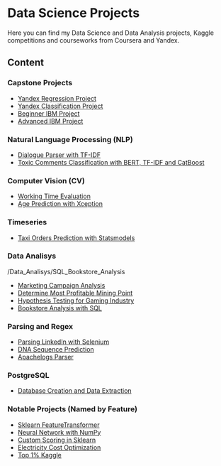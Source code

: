 # Data Science Projects

Here you can find my Data Science and Data Analysis projects,
Kaggle competitions and courseworks from Coursera and Yandex.


## Content

### Capstone Projects

* [Yandex Regression Project](https://github.com/SanYattsu/Data_Science_Projects/tree/main/Yandex_Courseworks/Production_%D0%A1osts_Optimization)
* [Yandex Classification Project](https://github.com/SanYattsu/Data_Science_Projects/tree/main/Yandex_Courseworks/Customer_Churn_Forecasting)
* [Beginner IBM Project](https://github.com/SanYattsu/Data_Science_Projects/tree/main/IBM_Courseworks/Space_X_Landing_Prediction)
* [Advanced IBM Project](https://github.com/SanYattsu/Data_Science_Projects/tree/main/IBM_Courseworks/BTC_Price_Prediction)

### Natural Language Processing (NLP)

* [Dialogue Parser with TF-IDF](https://github.com/SanYattsu/Data_Science_Projects/tree/main/PET_Projects/NLP_Dialogue_Parser)
* [Toxic Comments Classification with BERT, TF-IDF and CatBoost](https://github.com/SanYattsu/Data_Science_Projects/tree/main/Yandex_Courseworks/Comments_Classification)

### Computer Vision (CV)

* [Working Time Evaluation](https://github.com/SanYattsu/Data_Science_Projects/tree/main/PET_Projects/CV_Working_Time_Evaluation)
* [Age Prediction with Xception](https://github.com/SanYattsu/Data_Science_Projects/tree/main/Yandex_Courseworks/Age_Prediction_CNN)

### Timeseries

* [Taxi Orders Prediction with Statsmodels](https://github.com/SanYattsu/Data_Science_Projects/tree/main/Yandex_Courseworks/Time_Series_Taxi)

### Data Analisys
/Data_Analisys/SQL_Bookstore_Analysis
* [Marketing Campaign Analysis](https://github.com/SanYattsu/Data_Science_Projects/tree/main/Data_Analisys/Marketing_Campaign_Analysis)
* [Determine Most Profitable Mining Point](https://github.com/SanYattsu/Data_Science_Projects/tree/main/Yandex_Courseworks/Petroleum_Producing_Bootstrap)
* [Hypothesis Testing for Gaming Industry](https://github.com/SanYattsu/Data_Science_Projects/tree/main/Yandex_Courseworks/Gaming_Sales_Analysis)
* [Bookstore Analysis with SQL](https://github.com/SanYattsu/Data_Science_Projects/tree/main/Data_Analisys/SQL_Bookstore_Analysis)

### Parsing and Regex

* [Parsing LinkedIn with Selenium](https://github.com/SanYattsu/Data_Science_Projects/tree/main/PET_Projects/Parsing_Jobs_on_LinkedIn)
* [DNA Sequence Prediction](https://github.com/SanYattsu/Data_Science_Projects/tree/main/PET_Projects/DNA_Sequence_Prediction)
* [Apachelogs Parser](https://github.com/SanYattsu/Data_Science_Projects/tree/main/PET_Projects/Apachelogs_Parser)

### PostgreSQL

* [Database Creation and Data Extraction](https://github.com/SanYattsu/Data_Science_Projects/tree/main/Kaggle/PostgreSQL_Investments)

### Notable Projects (Named by Feature)

* [Sklearn FeatureTransformer](https://github.com/SanYattsu/Data_Science_Projects/tree/main/Yandex_Courseworks/Car_Prices)
* [Neural Network with NumPy](https://github.com/SanYattsu/Data_Science_Projects/tree/main/Yandex_Courseworks/NN_Data_Protection)
* [Custom Scoring in Sklearn](https://github.com/SanYattsu/Data_Science_Projects/tree/main/Yandex_Courseworks/Gold_Recovery_Prediction)
* [Electricity Cost Optimization](https://github.com/SanYattsu/Data_Science_Projects/tree/main/PET_Projects/Electricity_Cost_Optimization)
* [Top 1% Kaggle](https://github.com/SanYattsu/Data_Science_Projects/tree/main/Kaggle/Spaceship_Catastrophe)
